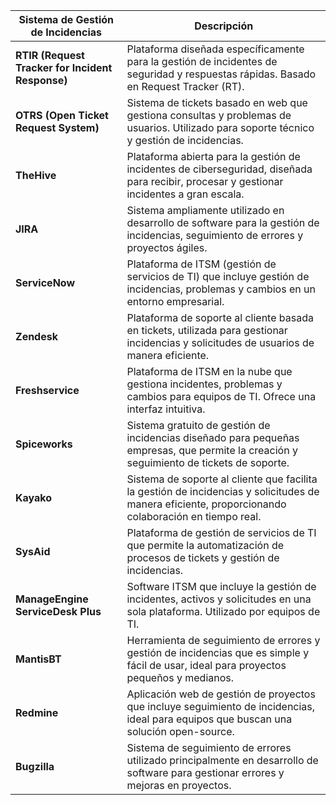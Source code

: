 | **Sistema de Gestión de Incidencias** | **Descripción**                                                                                   |
|---------------------------------------|---------------------------------------------------------------------------------------------------|
| **RTIR (Request Tracker for Incident Response)** | Plataforma diseñada específicamente para la gestión de incidentes de seguridad y respuestas rápidas. Basado en Request Tracker (RT). |
| **OTRS (Open Ticket Request System)**  | Sistema de tickets basado en web que gestiona consultas y problemas de usuarios. Utilizado para soporte técnico y gestión de incidencias. |
| **TheHive**                           | Plataforma abierta para la gestión de incidentes de ciberseguridad, diseñada para recibir, procesar y gestionar incidentes a gran escala. |
| **JIRA**                              | Sistema ampliamente utilizado en desarrollo de software para la gestión de incidencias, seguimiento de errores y proyectos ágiles. |
| **ServiceNow**                        | Plataforma de ITSM (gestión de servicios de TI) que incluye gestión de incidencias, problemas y cambios en un entorno empresarial. |
| **Zendesk**                           | Plataforma de soporte al cliente basada en tickets, utilizada para gestionar incidencias y solicitudes de usuarios de manera eficiente. |
| **Freshservice**                      | Plataforma de ITSM en la nube que gestiona incidentes, problemas y cambios para equipos de TI. Ofrece una interfaz intuitiva. |
| **Spiceworks**                        | Sistema gratuito de gestión de incidencias diseñado para pequeñas empresas, que permite la creación y seguimiento de tickets de soporte. |
| **Kayako**                            | Sistema de soporte al cliente que facilita la gestión de incidencias y solicitudes de manera eficiente, proporcionando colaboración en tiempo real. |
| **SysAid**                            | Plataforma de gestión de servicios de TI que permite la automatización de procesos de tickets y gestión de incidencias. |
| **ManageEngine ServiceDesk Plus**     | Software ITSM que incluye la gestión de incidentes, activos y solicitudes en una sola plataforma. Utilizado por equipos de TI. |
| **MantisBT**                          | Herramienta de seguimiento de errores y gestión de incidencias que es simple y fácil de usar, ideal para proyectos pequeños y medianos. |
| **Redmine**                           | Aplicación web de gestión de proyectos que incluye seguimiento de incidencias, ideal para equipos que buscan una solución open-source. |
| **Bugzilla**                          | Sistema de seguimiento de errores utilizado principalmente en desarrollo de software para gestionar errores y mejoras en proyectos. |
